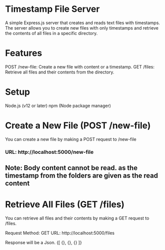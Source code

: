 # Timestamp File Server
A simple Express.js server that creates and reads text files with timestamps. The server allows you to create new files with only timestamps and retrieve the contents of all files in a specific directory.

# Features
POST /new-file: Create a new file with content or a timestamp.
GET /files: Retrieve all files and their contents from the directory.

# Setup
Node.js (v12 or later)
npm (Node package manager)

# Create a New File (POST /new-file)
You can create a new file by making a POST request to /new-file

### URL: http://localhost:5000/new-file

## Note: Body content cannot be read. as the timestamp from the folders are given as the read content


# Retrieve All Files (GET /files)
You can retrieve all files and their contents by making a GET request to /files.

Request
Method: GET
URL: http://localhost:5000/files

Response will be a Json. {[ {}, {}, {} ]}
